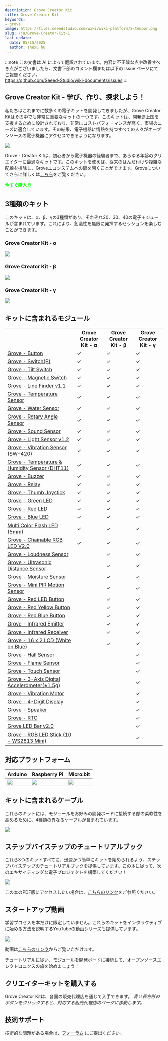 ```yaml
---
description: Grove Creator Kit
title: Grove Creator Kit
keywords:
- grove
image: https://files.seeedstudio.com/wiki/wiki-platform/S-tempor.png
slug: /ja/Grove-Creator-Kit-1
last_update:
  date: 05/15/2025
  author: shuxu hu
---
```

:::note
この文書は AI によって翻訳されています。内容に不正確な点や改善すべき点がございましたら、文書下部のコメント欄または以下の Issue ページにてご報告ください。  
https://github.com/Seeed-Studio/wiki-documents/issues
:::

## Grove Creator Kit - 学び、作り、探求しよう！

私たちはこれまでに数多くの電子キットを開発してきましたが、Grove Creator Kitはその中でも非常に重要なキットの一つです。このキットは、開発途上国を支援するために設計されており、非常にコストパフォーマンスが高く、市場のニーズに適合しています。その結果、電子機器に情熱を持つすべての人々がオープンソースの電子機器にアクセスできるようになります。

![](https://files.seeedstudio.com/wiki/Bazaar_Document/Grove-Creator-Kit.jpg)

Grove - Creator Kitは、初心者から電子機器の経験者まで、あらゆる年齢のクリエイターに最適なキットです。このキットを使えば、従来のはんだ付けや複雑な配線を排除し、Groveエコシステムへの扉を開くことができます。Groveについてさらに詳しくは<a href="https://www.seeedstudio.com/grove.html">こちら</a>をご覧ください。

<!-- <a href="https://www.seeedstudio.com/grove.html"><img src="https://files.seeedstudio.com/wiki/Bazaar_Document/banner.jpg"></a> -->

<!-- <p style={{textAlign: 'center' }}><a href="https://www.seeedstudio.com/grove.html" target="_blank"><img src="https://files.seeedstudio.com/wiki/Seeed-WiKi/docs/images/300px-Get_One_Now_Banner-ragular.png" /></a></p>
Here is an introductory video of the Grove Creator Kit! -->

<div class="get_one_now_container" style={{textAlign: 'center'}}>
    <a class="get_one_now_item" href="https://www.seeedstudio.com/Grove-Creator-Kit-g-p-5192.html">
            <strong><span><font color={'FFFFFF'} size={"4"}> 今すぐ購入 🖱️</font></span></strong>
    </a>
</div>

## 3種類のキット

このキットは、α、β、γの3種類があり、それぞれ20、30、40の電子モジュールが含まれています。これにより、創造性を無限に発揮するセッションを楽しむことができます。

### Grove Creator Kit - α

![](https://files.seeedstudio.com/wiki/Bazaar_Document/alpha-2.jpg)

### Grove Creator Kit - β

![](https://files.seeedstudio.com/wiki/Bazaar_Document/beta-2.jpg)

### Grove Creator Kit - γ

![](https://files.seeedstudio.com/wiki/Bazaar_Document/gamma-2.jpg)

## キットに含まれるモジュール

<table>
<tr>
<th></th>
<th>Grove Creator Kit - α</th>
<th>Grove Creator Kit - β</th>
<th>Grove Creator Kit - γ</th>
</tr>
<tr>
<td><a href="https://wiki.seeedstudio.com/ja/Grove-Button/">Grove - Button</a></td>
<td>&#10003;</td>
<td>&#10003;</td>
<td>&#10003;</td>
</tr>
<tr>
<td><a href="https://wiki.seeedstudio.com/ja/Grove-Switch-P/">Grove - Switch(P)</a></td>
<td>&#10003;</td>
<td>&#10003;</td>
<td>&#10003;</td>
</tr>
<tr>
<td><a href="https://wiki.seeedstudio.com/ja/Grove-Tilt_Switch/">Grove - Tilt Switch</a></td>
<td>&#10003;</td>
<td>&#10003;</td>
<td>&#10003;</td>
</tr>
<tr>
<td><a href="https://wiki.seeedstudio.com/ja/Grove-Magnetic_Switch/">Grove - Magnetic Switch</a></td>
<td>&#10003;</td>
<td>&#10003;</td>
<td>&#10003;</td>
</tr>
<tr>
<td><a href="https://wiki.seeedstudio.com/ja/Grove-Line_Finder/">Grove - Line Finder v1.1</a></td>
<td>&#10003;</td>
<td>&#10003;</td>
<td>&#10003;</td>
</tr>
<tr>
<td><a href="https://wiki.seeedstudio.com/ja/Grove-Temperature_Sensor/">Grove - Temperature Sensor</a></td>
<td>&#10003;</td>
<td>&#10003;</td>
<td>&#10003;</td>
</tr>
<tr>
<td><a href="https://wiki.seeedstudio.com/ja/Grove-Water_Sensor/">Grove - Water Sensor</a></td>
<td>&#10003;</td>
<td>&#10003;</td>
<td>&#10003;</td>
</tr>
<tr>
<td><a href="https://wiki.seeedstudio.com/ja/Grove-Rotary_Angle_Sensor/">Grove - Rotary Angle Sensor</a></td>
<td>&#10003;</td>
<td>&#10003;</td>
<td>&#10003;</td>
</tr>
<tr>
<td><a href="https://wiki.seeedstudio.com/ja/Grove-Sound_Sensor/">Grove - Sound Sensor</a></td>
<td>&#10003;</td>
<td>&#10003;</td>
<td>&#10003;</td>
</tr>
<tr>
<td><a href="https://wiki.seeedstudio.com/ja/Grove-Light_Sensor/">Grove - Light Sensor v1.2</a></td>
<td>&#10003;</td>
<td>&#10003;</td>
<td>&#10003;</td>
</tr>
<tr>
<td><a href="https://wiki.seeedstudio.com/ja/Grove-Vibration_Sensor_SW-420/">Grove - Vibration Sensor (SW-420)</a></td>
<td>&#10003;</td>
<td>&#10003;</td>
<td>&#10003;</td>
</tr>
<tr>
<td><a href="https://wiki.seeedstudio.com/ja/Grove-TemperatureAndHumidity_Sensor/">Grove - Temperature & Humidity Sensor (DHT11)</a></td>
<td>&#10003;</td>
<td>&#10003;</td>
<td>&#10003;</td>
</tr>
<tr>
<td><a href="https://wiki.seeedstudio.com/ja/Grove-Buzzer/">Grove - Buzzer</a></td>
<td>&#10003;</td>
<td>&#10003;</td>
<td>&#10003;</td>
</tr>
<tr>
<td><a href="https://wiki.seeedstudio.com/ja/Grove-Relay/">Grove - Relay</a></td>
<td>&#10003;</td>
<td>&#10003;</td>
<td>&#10003;</td>
</tr>
<tr>
<td><a href="https://wiki.seeedstudio.com/ja/Grove-Thumb_Joystick/">Grove - Thumb Joystick</a></td>
<td>&#10003;</td>
<td>&#10003;</td>
<td>&#10003;</td>
</tr>
<tr>
<td><a href="https://wiki.seeedstudio.com/ja/Grove-Red_LED/">Grove - Green LED</a></td>
<td>&#10003;</td>
<td>&#10003;</td>
<td>&#10003;</td>
</tr>
<tr>
<td><a href="https://wiki.seeedstudio.com/ja/Grove-Red_LED/">Grove - Red LED</a></td>
<td>&#10003;</td>
<td>&#10003;</td>
<td>&#10003;</td>
</tr>
<tr>
<td><a href="https://wiki.seeedstudio.com/ja/Grove-Red_LED/">Grove - Blue LED</a></td>
<td>&#10003;</td>
<td>&#10003;</td>
<td>&#10003;</td>
</tr>
<tr>
<td><a href="https://wiki.seeedstudio.com/ja/Grove-Red_LED/">Multi Color Flash LED (5mm)</a></td>
<td>&#10003;</td>
<td>&#10003;</td>
<td>&#10003;</td>
</tr>
<tr>
<td><a href="https://wiki.seeedstudio.com/ja/Grove-Chainable_RGB_LED/">Grove - Chainable RGB LED V2.0</a></td>
<td>&#10003;</td>
<td>&#10003;</td>
<td>&#10003;</td>
</tr>
<tr>
<td><a href="https://wiki.seeedstudio.com/ja/Grove-Loudness_Sensor/">Grove - Loudness Sensor</a></td>
<td></td>
<td>&#10003;</td>
<td>&#10003;</td>
</tr>
<tr>
<td><a href="https://wiki.seeedstudio.com/ja/Grove-Ultrasonic_Ranger/">Grove - Ultrasonic Distance Sensor</a></td>
<td></td>
<td>&#10003;</td>
<td>&#10003;</td>
</tr>
<tr>
<td><a href="https://wiki.seeedstudio.com/ja/Grove-Moisture_Sensor/">Grove - Moisture Sensor</a></td>
<td></td>
<td>&#10003;</td>
<td>&#10003;</td>
</tr>
<tr>
<td><a href="https://wiki.seeedstudio.com/ja/Grove-PIR_Motion_Sensor/">Grove - Mini PIR Motion Sensor</a></td>
<td></td>
<td>&#10003;</td>
<td>&#10003;</td>
</tr>
<tr>
<td><a href="https://wiki.seeedstudio.com/ja/Grove-LED_Button/">Grove - Red LED Button</a></td>
<td></td>
<td>&#10003;</td>
<td>&#10003;</td>
</tr>
<tr>
<td><a href="https://wiki.seeedstudio.com/ja/Grove-LED_Button/">Grove - Red Yellow Button</a></td>
<td></td>
<td>&#10003;</td>
<td>&#10003;</td>
</tr>
<tr>
<td><a href="https://wiki.seeedstudio.com/ja/Grove-LED_Button/">Grove - Red Blue Button</a></td>
<td></td>
<td>&#10003;</td>
<td>&#10003;</td>
</tr>
<tr>
<td><a href="https://wiki.seeedstudio.com/ja/Grove-Infrared_Emitter/">Grove - Infrared Emitter</a></td>
<td></td>
<td>&#10003;</td>
<td>&#10003;</td>
</tr>
<tr>
<td><a href="https://wiki.seeedstudio.com/ja/Grove-Infrared_Receiver/">Grove - Infrared Receiver</a></td>
<td></td>
<td>&#10003;</td>
<td>&#10003;</td>
</tr>
<tr>
<td><a href="https://wiki.seeedstudio.com/ja/Grove-16x2_LCD_Series/">Grove - 16 x 2 LCD (White on Blue)</a></td>
<td></td>
<td>&#10003;</td>
<td>&#10003;</td>
</tr>
<tr>
<td><a href="https://wiki.seeedstudio.com/ja/Grove-Hall_Sensor/">Grove - Hall Sensor</a></td>
<td></td>
<td></td>
<td>&#10003;</td>
</tr>
<tr>
<td><a href="https://wiki.seeedstudio.com/ja/Grove-Flame_Sensor/">Grove - Flame Sensor</a></td>
<td></td>
<td></td>
<td>&#10003;</td>
</tr>
<tr>
<td><a href="https://wiki.seeedstudio.com/ja/Grove-Touch_Sensor/">Grove - Touch Sensor</a></td>
<td></td>
<td></td>
<td>&#10003;</td>
</tr>
<tr>
<td><a href="https://wiki.seeedstudio.com/ja/Grove-3-Axis_Digital_Accelerometer-1.5g/">Grove - 3-Axis Digital Accelerometer(±1.5g)</a></td>
<td></td>
<td></td>
<td>&#10003;</td>
</tr>
<tr>
<td><a href="https://wiki.seeedstudio.com/ja/Grove-Vibration_Motor/">Grove - Vibration Motor</a></td>
<td></td>
<td></td>
<td>&#10003;</td>
</tr>
<tr>
<td><a href="https://wiki.seeedstudio.com/ja/Grove-4-Digit_Display/">Grove - 4-Digit Display</a></td>
<td></td>
<td></td>
<td>&#10003;</td>
</tr>
<tr>
<td><a href="https://wiki.seeedstudio.com/ja/Grove-Speaker/">Grove - Speaker</a></td>
<td></td>
<td></td>
<td>&#10003;</td>
</tr>
<tr>
<td><a href="https://wiki.seeedstudio.com/ja/Grove-RTC/">Grove - RTC</a></td>
<td></td>
<td></td>
<td>&#10003;</td>
</tr>
<tr>
<td><a href="https://wiki.seeedstudio.com/ja/Grove-LED_Bar/">Grove LED Bar v2.0</a></td>
<td></td>
<td></td>
<td>&#10003;</td>
</tr>
<tr>
<td><a href="https://wiki.seeedstudio.com/ja/Grove-RGB_LED_Stick-10-WS2813_Mini/">Grove - RGB LED Stick (10 - WS2813 Mini)</a></td>
<td></td>
<td></td>
<td>&#10003;</td>
</tr>
</table>

## 対応プラットフォーム

| Arduino                                                                                             | Raspberry Pi                                                                                             | Micro:bit                                                                                     
|-----------------------------------------------------------------------------------------------------|----------------------------------------------------------------------------------------------------------|-------------------------------------------------------------------------------------------------|
| ![](https://files.seeedstudio.com/wiki/wiki_english/docs/images/arduino_logo.jpg) | ![](https://files.seeedstudio.com/wiki/wiki_english/docs/images/raspberry_pi_logo.jpg) | ![](https://files.seeedstudio.com/wiki/Bazaar_Document/microbit-logo-stacked-2.png) | 


## キットに含まれるケーブル

これらのキットには、モジュールをお好みの開発ボードに接続する際の柔軟性を高めるために、4種類の異なるケーブルが含まれています。

<!-- <div style="display: flex; justify-content: center;">
  <img src="https://files.seeedstudio.com/wiki/Bazaar_Document/Untitled-2.png" style="width: 550px; height: 400px;" />
</div> -->

![](https://files.seeedstudio.com/wiki/Bazaar_Document/Untitled-2.png)


## ステップバイステップのチュートリアルブック

これら3つのキットすべてに、迅速かつ簡単にキットを始められるよう、ステップバイステップのチュートリアルブックを提供しています。この本に従って、次のエキサイティングな電子プロジェクトを構築してください！

<img src="https://files.seeedstudio.com/wiki/Bazaar_Document/book%20with%20contents.png" />

この本のPDF版にアクセスしたい場合は、<a href="https://www.youtube.com/redirect?v=QwY91NMWCK4&event=video_description&redir_token=h9KHwwW0l9Qj8n3ykMUp56Y8i2d8MTU3NTEwODI4NUAxNTc1MDIxODg1&q=https%3A%2F%2Fgithub.com%2FSeeed-Studio%2FSeeed_Learning_Space%2Fblob%2Fmaster%2FSeeed_Creator_Kit%2FGrove%2520Creator%2520Kit%2520Manual%2520Final%2520Edition%2520V1.0.pdf">こちらのリンク</a>をご参照ください。


## スタートアップ動画

学習プロセスを本だけに限定していません。これらのキットをインタラクティブに始める方法を説明するYouTubeの動画シリーズも提供しています。

<a href="https://www.youtube.com/playlist?list=PLpH_4mf13-A1XN_EDUVUaLCr3i2P89dbf"><img src="https://files.seeedstudio.com/wiki/Bazaar_Document/Capture.PNG" /></a>

動画は<a href="https://www.youtube.com/playlist?list=PLpH_4mf13-A1XN_EDUVUaLCr3i2P89dbf">こちらのリンク</a>からご覧いただけます。

チュートリアルに従い、モジュールを開発ボードに接続して、オープンソースエレクトロニクスの旅を始めましょう！


## クリエイターキットを購入する

Grove Creator Kitは、各国の販売代理店を通じて入手できます。
<i>青い長方形のボタンをクリックすると、対応する販売代理店のページに移動します。</i>

<!-- <img src="https://files.seeedstudio.com/wiki/Bazaar_Document/india.jpg" alt="India" width="500" height="599" usemap="#India"> -->

<!-- <map name="India">
  <area shape="rect" coords="20, 355, 131, 408" href="https://www.evelta.com/">
  <area shape="rect" coords="151, 297, 262, 354" href="https://www.robu.in">
  <area shape="rect" coords="15, 243, 165, 295" href="https://www.thingbits.net/t/brands/seeed-studio">

<img src="https://files.seeedstudio.com/wiki/Bazaar_Document/Malaysia.jpg" alt="Malaysia" width="500" height="599" usemap="#Malaysia">

<map name="Malaysia">
  <area shape="rect" coords="83, 258, 197, 312" href="https://my.cytron.io/grove-seeedstudio?">


<img src="https://files.seeedstudio.com/wiki/Bazaar_Document/Philippines.jpg" alt="Philippines" width="500" height="599" usemap="#Philippines">

<map name="Philippines">
  <area shape="rect" coords="122, 178, 269, 232" href="http://www.makerlab-electronics.com"> -->

## 技術サポート

<div>
  技術的な問題がある場合は、<a href="https://forum.seeedstudio.com/">フォーラム</a> にご提出ください。
</div>